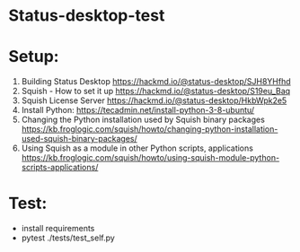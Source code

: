 # Status-desktop-test

# Setup:
1) Building Status Desktop https://hackmd.io/@status-desktop/SJH8YHfhd
2) Squish - How to set it up https://hackmd.io/@status-desktop/S19eu_Baq
3) Squish License Server https://hackmd.io/@status-desktop/HkbWpk2e5
4) Install Python: https://tecadmin.net/install-python-3-8-ubuntu/
5) Changing the Python installation used by Squish binary packages https://kb.froglogic.com/squish/howto/changing-python-installation-used-squish-binary-packages/
6) Using Squish as a module in other Python scripts, applications https://kb.froglogic.com/squish/howto/using-squish-module-python-scripts-applications/

# Test:
- install requirements
- pytest ./tests/test_self.py

